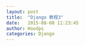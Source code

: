 ```yaml
---
layout: post
title:  "Django 教程3"
date:   2015-08-08 11:23:45
author: Hoodps
categories: Django
---
```





